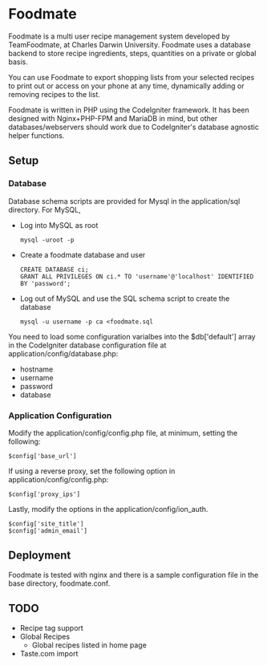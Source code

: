 # Foodmate

Foodmate is a multi user recipe management system developed by TeamFoodmate, at Charles Darwin University. Foodmate uses a database backend to store recipe ingredients, steps, quantities on a private or global basis.

You can use Foodmate to export shopping lists from your selected recipes to print out or access on your phone at any time, dynamically adding or removing recipes to the list.

Foodmate is written in PHP using the CodeIgniter framework. It has been designed with Nginx+PHP-FPM and MariaDB in mind, but other databases/webservers should work due to CodeIgniter's database agnostic helper functions.

## Setup

### Database

Database schema scripts are provided for Mysql in the application/sql directory. For MySQL,
- Log into MySQL as root
  ```
  mysql -uroot -p
  ```
- Create a foodmate database and user
  ```
  CREATE DATABASE ci;
  GRANT ALL PRIVILEGES ON ci.* TO 'username'@'localhost' IDENTIFIED BY 'password';
  ```
- Log out of MySQL and use the SQL schema script to create the database
  ```
  mysql -u username -p ca <foodmate.sql
  ```

You need to load some configuration varialbes into the $db['default'] array in the CodeIgniter database configuration file at application/config/database.php:
- hostname
- username
- password
- database

### Application Configuration

Modify the application/config/config.php file, at minimum, setting the following:
```
$config['base_url']
```

If using a reverse proxy, set the following option in application/config/config.php:
```
$config['proxy_ips']
```

Lastly, modify the options in the application/config/ion_auth.
```
$config['site_title']  
$config['admin_email']
```

## Deployment

Foodmate is tested with nginx and there is a sample configuration file in the base directory, foodmate.conf.

## TODO

- Recipe tag support
- Global Recipes  
  - Global recipes listed in home page
- Taste.com import
